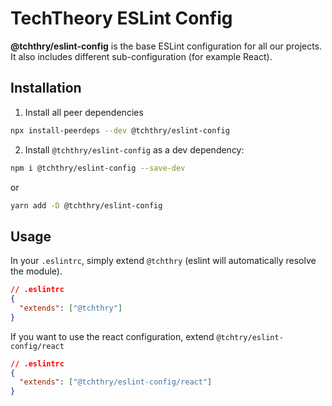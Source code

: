 # TechTheory ESLint Config

**@tchthry/eslint-config** is the base ESLint configuration for all our projects. It also includes different sub-configuration (for example React).

## Installation

1. Install all peer dependencies

```bash
npx install-peerdeps --dev @tchthry/eslint-config
```

2. Install `@tchthry/eslint-config` as a dev dependency:

```bash
npm i @tchthry/eslint-config --save-dev
```

or

```bash
yarn add -D @tchthry/eslint-config
```

## Usage

In your `.eslintrc`, simply extend `@tchthry` (eslint will automatically resolve the module).

```json
// .eslintrc
{
  "extends": ["@tchthry"]
}
```

If you want to use the react configuration, extend `@tchtry/eslint-config/react`

```json
// .eslintrc
{
  "extends": ["@tchthry/eslint-config/react"]
}
```
